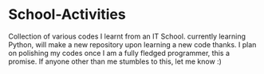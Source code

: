 # School-Activities
Collection of various codes I learnt from an IT School.
currently learning Python,
will make a new repository upon learning a new code thanks.
I plan on polishing my codes once I am a fully fledged programmer, this a promise.
If anyone other than me stumbles to this, let me know :)
